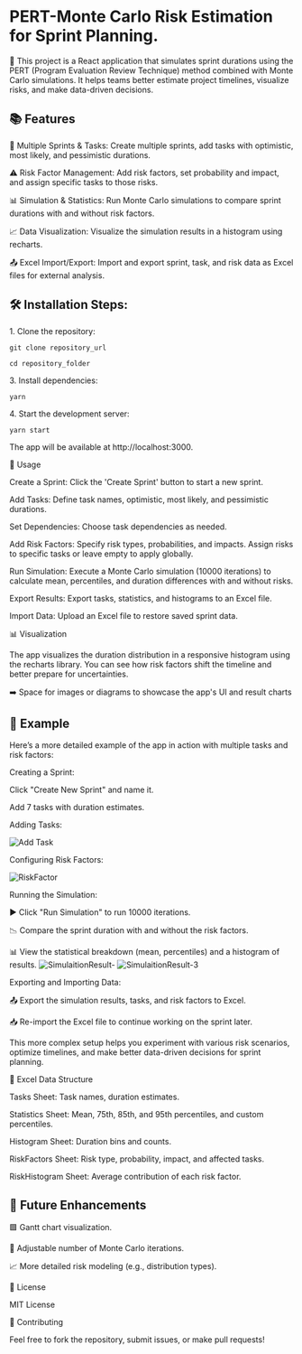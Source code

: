 <h1>PERT-Monte Carlo Risk Estimation for Sprint Planning.</h1>

🚀 This project is a React application that simulates sprint durations using the PERT (Program Evaluation Review Technique) method combined with Monte Carlo simulations. It helps teams better estimate project timelines, visualize risks, and make data-driven decisions.

<h2>📚 Features</h2>

📝 Multiple Sprints & Tasks: Create multiple sprints, add tasks with optimistic, most likely, and pessimistic durations.

⚠️ Risk Factor Management: Add risk factors, set probability and impact, and assign specific tasks to those risks.

📊 Simulation & Statistics: Run Monte Carlo simulations to compare sprint durations with and without risk factors.

📈 Data Visualization: Visualize the simulation results in a histogram using recharts.

📤 Excel Import/Export: Import and export sprint, task, and risk data as Excel files for external analysis.

<h2>🛠️ Installation Steps:</h2>

<p>1. Clone the repository:</p>

```
git clone repository_url
```

```
cd repository_folder
```

<p>3. Install dependencies:</p>

```
yarn
```

<p>4. Start the development server:</p>

```
yarn start
```

The app will be available at http://localhost:3000.

📘 Usage

Create a Sprint: Click the 'Create Sprint' button to start a new sprint.

Add Tasks: Define task names, optimistic, most likely, and pessimistic durations.

Set Dependencies: Choose task dependencies as needed.

Add Risk Factors: Specify risk types, probabilities, and impacts. Assign risks to specific tasks or leave empty to apply globally.

Run Simulation: Execute a Monte Carlo simulation (10000 iterations) to calculate mean, percentiles, and duration differences with and without risks.

Export Results: Export tasks, statistics, and histograms to an Excel file.

Import Data: Upload an Excel file to restore saved sprint data.

📊 Visualization

The app visualizes the duration distribution in a responsive histogram using the recharts library. You can see how risk factors shift the timeline and better prepare for uncertainties.

➡️ Space for images or diagrams to showcase the app's UI and result charts

<h2>🧠 Example</h2>

Here’s a more detailed example of the app in action with multiple tasks and risk factors:

Creating a Sprint:

Click "Create New Sprint" and name it.

Add 7 tasks with duration estimates.

Adding Tasks:

![Add Task](https://github.com/user-attachments/assets/67a88b93-eb1f-4c59-bb2a-b2d1ac24f453)


Configuring Risk Factors:

![RiskFactor](https://github.com/user-attachments/assets/52a50b4d-7bd9-4a71-9ebf-c0e15e2fb34c)


Running the Simulation:

▶️ Click "Run Simulation" to run 10000 iterations.

📉 Compare the sprint duration with and without the risk factors.

📊 View the statistical breakdown (mean, percentiles) and a histogram of results.
![SimulaitionResult-](https://github.com/user-attachments/assets/97dd5061-82b3-4b71-8a98-8e16c4068c38)
![SimulaitionResult-3](https://github.com/user-attachments/assets/a1bf306c-7ae4-4c59-abee-1b3e63b404a4)

Exporting and Importing Data:

📤 Export the simulation results, tasks, and risk factors to Excel.

📥 Re-import the Excel file to continue working on the sprint later.


This more complex setup helps you experiment with various risk scenarios, optimize timelines, and make better data-driven decisions for sprint planning.

🧾 Excel Data Structure

Tasks Sheet: Task names, duration estimates.

Statistics Sheet: Mean, 75th, 85th, and 95th percentiles, and custom percentiles.

Histogram Sheet: Duration bins and counts.

RiskFactors Sheet: Risk type, probability, impact, and affected tasks.

RiskHistogram Sheet: Average contribution of each risk factor.

<h2>🚀 Future Enhancements</h2>

🟩 Gantt chart visualization.

🔧 Adjustable number of Monte Carlo iterations.

📈 More detailed risk modeling (e.g., distribution types).

📜 License

MIT License

🤝 Contributing

Feel free to fork the repository, submit issues, or make pull requests!

